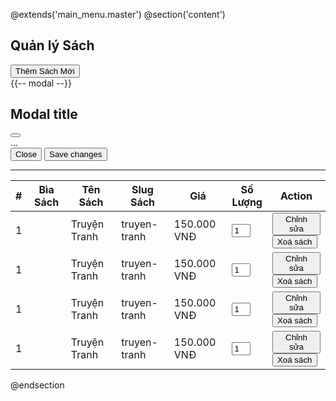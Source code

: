 @extends('main_menu.master')
@section('content')
    <section>
        <div class="content">
            <div class="content">
                <div class="row">
                    <div class="card">
                        <div class="card-header">
                            <div class="row">
                                <div class="col-lg-6">
                                    <h2 class="mt-3">Quản lý Sách</h2>
                                </div>
                                <div class="col-lg-6 mt-3 text-end">
                                    <button class="btn btn-lg btn-warning" data-bs-toggle="modal"
                                        data-bs-target="#themMoiSach">Thêm Sách Mới</button>
                                </div>
                            </div>
                            {{-- modal --}}
                            <div class="modal fade" id="themMoiSach" tabindex="-1" aria-labelledby="exampleModalLabel"
                                aria-hidden="true">
                                <div class="modal-dialog">
                                    <div class="modal-content">
                                        <div class="modal-header">
                                            <h1 class="modal-title fs-5" id="exampleModalLabel">Modal title</h1>
                                            <button type="button" class="btn-close" data-bs-dismiss="modal"
                                                aria-label="Close"></button>
                                        </div>
                                        <div class="modal-body">
                                            ...
                                        </div>
                                        <div class="modal-footer">
                                            <button type="button" class="btn btn-secondary"
                                                data-bs-dismiss="modal">Close</button>
                                            <button type="button" class="btn btn-primary">Save changes</button>
                                        </div>
                                    </div>
                                </div>
                            </div>
                        </div>
                        <hr class="horizontal dark mt-0 mb-2">
                        <div class="card-body">
                            <table class="table table-bordered table-hover">
                                <thead>
                                    <tr>
                                        <th class="text-center text-nowrap">#</th>
                                        <th class="text-center text-nowrap">Bìa Sách</th>
                                        <th class="text-center text-nowrap">Tên Sách</th>
                                        <th class="text-center text-nowrap">Slug Sách</th>
                                        <th class="text-center text-nowrap">Giá</th>
                                        <th class="text-center text-nowrap" style="width: 30px;">Số Lượng</th>
                                        <th class="text-center text-nowrap">Action</th>
                                    </tr>
                                </thead>
                                <tbody>
                                    <tr>
                                        <td class="text-center text-nowrap">1</td>
                                        <td class="text-center text-nowrap"><img src="" alt=""></td>
                                        <td class="text-center text-nowrap">Truyện Tranh</td>
                                        <td class="text-center text-nowrap">truyen-tranh</td>
                                        <td class="text-center text-nowrap">150.000 VNĐ</td>
                                        <td class="text-center text-nowrap">
                                            <input type="number" class="form-control text-center" onfocus="focused(this)"
                                                onfocusout="defocused(this)" value="1" style="width: 30px;">
                                        </td>
                                        <td class="text-center text-nowrap">
                                            <button class="btn btn-primary">Chỉnh sửa</button>
                                            <button class="btn btn-danger">Xoá sách</button>
                                        </td>
                                    </tr>
                                    <tr>
                                        <td class="text-center text-nowrap">1</td>
                                        <td class="text-center text-nowrap"><img src="" alt=""></td>
                                        <td class="text-center text-nowrap">Truyện Tranh</td>
                                        <td class="text-center text-nowrap">truyen-tranh</td>
                                        <td class="text-center text-nowrap">150.000 VNĐ</td>
                                        <td class="text-center text-nowrap">
                                            <input type="number" class="form-control text-center" onfocus="focused(this)"
                                                onfocusout="defocused(this)" value="1" style="width: 30px;">
                                        </td>
                                        <td class="text-center text-nowrap">
                                            <button class="btn btn-primary">Chỉnh sửa</button>
                                            <button class="btn btn-danger">Xoá sách</button>
                                        </td>
                                    </tr>
                                    <tr>
                                        <td class="text-center text-nowrap">1</td>
                                        <td class="text-center text-nowrap"><img src="" alt=""></td>
                                        <td class="text-center text-nowrap">Truyện Tranh</td>
                                        <td class="text-center text-nowrap">truyen-tranh</td>
                                        <td class="text-center text-nowrap">150.000 VNĐ</td>
                                        <td class="text-center text-nowrap">
                                            <input type="number" class="form-control text-center" onfocus="focused(this)"
                                                onfocusout="defocused(this)" value="1" style="width: 30px;">
                                        </td>
                                        <td class="text-center text-nowrap">
                                            <button class="btn btn-primary">Chỉnh sửa</button>
                                            <button class="btn btn-danger">Xoá sách</button>
                                        </td>
                                    </tr>
                                    <tr>
                                        <td class="text-center text-nowrap">1</td>
                                        <td class="text-center text-nowrap"><img src="" alt=""></td>
                                        <td class="text-center text-nowrap">Truyện Tranh</td>
                                        <td class="text-center text-nowrap">truyen-tranh</td>
                                        <td class="text-center text-nowrap">150.000 VNĐ</td>
                                        <td class="text-center text-nowrap">
                                            <input type="number" class="form-control text-center"
                                                onfocus="focused(this)" onfocusout="defocused(this)" value="1"
                                                style="width: 30px;">
                                        </td>
                                        <td class="text-center text-nowrap">
                                            <button class="btn btn-primary">Chỉnh sửa</button>
                                            <button class="btn btn-danger">Xoá sách</button>
                                        </td>
                                    </tr>
                                </tbody>
                                <tfoot>
                                </tfoot>
                            </table>
                        </div>
                    </div>
                </div>
            </div>
        </div>
    </section>
@endsection
